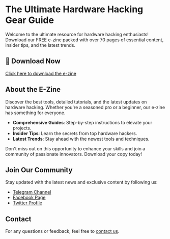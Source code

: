 # The Ultimate Hardware Hacking Gear Guide

Welcome to the ultimate resource for hardware hacking enthusiasts! Download our FREE e-zine packed with over 70 pages of essential content, insider tips, and the latest trends.

## 📖 Download Now

[Click here to download the e-zine](./your-ezine-file.pdf)

## About the E-Zine

Discover the best tools, detailed tutorials, and the latest updates on hardware hacking. Whether you're a seasoned pro or a beginner, our e-zine has something for everyone.

- **Comprehensive Guides**: Step-by-step instructions to elevate your projects.
- **Insider Tips**: Learn the secrets from top hardware hackers.
- **Latest Trends**: Stay ahead with the newest tools and techniques.

Don't miss out on this opportunity to enhance your skills and join a community of passionate innovators. Download your copy today!

## Join Our Community

Stay updated with the latest news and exclusive content by following us:

- [Telegram Channel](https://t.me/your-channel)
- [Facebook Page](https://facebook.com/your-page)
- [Twitter Profile](https://twitter.com/your-profile)

## Contact

For any questions or feedback, feel free to [contact us](mailto:your-email@example.com).
